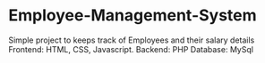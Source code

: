 # Employee-Management-System
Simple project to keeps track of Employees and their salary details
Frontend: HTML, CSS, Javascript.
Backend: PHP
Database: MySql
